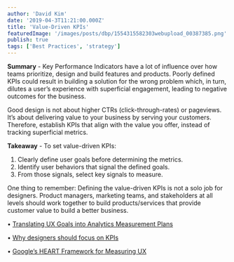 ```yaml
---
author: 'David Kim'
date: '2019-04-3T11:21:00.000Z'
title: 'Value-Driven KPIs'
featuredImage: '/images/posts/dbp/1554315582303webupload_00387385.png'
publish: true
tags: ['Best Practices', 'strategy']
---
```


**Summary** - Key Performance Indicators have a lot of influence over how teams prioritize, design and build features and products. Poorly defined KPIs could result in building a solution for the wrong problem which, in turn, dilutes a user’s experience with superficial engagement, leading to negative outcomes for the business.

Good design is not about higher CTRs (click-through-rates) or pageviews. It’s about delivering value to your business by serving your customers. Therefore, establish KPIs that align with the value you offer, instead of tracking superficial metrics.

**Takeaway** - To set value-driven KPIs:

1.  Clearly define user goals before determining the metrics.
2.  Identify user behaviors that signal the defined goals.
3.  From those signals, select key signals to measure.

One thing to remember: Defining the value-driven KPIs is not a solo job for designers. Product managers, marketing teams, and stakeholders at all levels should work together to build products/services that provide customer value to build a better business.

• [Translating UX Goals into Analytics Measurement Plans](https://www.nngroup.com/articles/ux-goals-analytics/)

• [Why designers should focus on KPIs](https://uxdesign.cc/why-designers-should-focus-on-kpis-3cd1db4b7d3f)

• [Google’s HEART Framework for Measuring UX](https://www.interaction-design.org/literature/article/google-s-heart-framework-for-measuring-ux)
